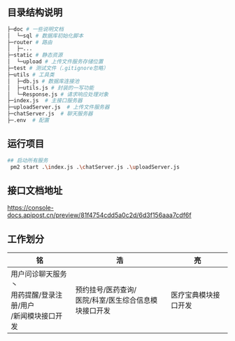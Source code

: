 ## 目录结构说明

```sh
├─doc # 一些说明文档
│  └─sql # 数据库初始化脚本
├─router # 路由
│  ├─...
├─static # 静态资源
│  └─upload # 上传文件服务存储位置
├─test # 测试文件（.gitignore忽略）
├─utils # 工具类
│  ├─db.js # 数据库连接池
│  ├─utils.js # 封装的一写功能
│  └─Response.js # 请求响应处理对象
├─index.js  # 主接口服务器
├─uploadServer.js  # 上传文件服务器
├─chatServer.js  # 聊天服务器
├─.env  # 配置

```

## 运行项目
```sh
## 启动所有服务
 pm2 start .\index.js .\chatServer.js .\uploadServer.js
```

## 接口文档地址
https://console-docs.apipost.cn/preview/81f4754cdd5a0c2d/6d3f156aaa7cdf6f



## 工作划分

| 铭     | 浩     | 亮     |
| ------ | ------ | ------ |
| 用户问诊聊天服务丶<br>用药提醒/登录注册/用户<br>/新闻模块接口开发 | 预约挂号/医药查询/<br>医院/科室/医生综合信息模块接口开发 | 医疗宝典模块接口开发 |

